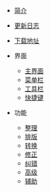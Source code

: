 
* [简介](/)
* [更新日志](logs.md)
* [下载地址](download.md)

* 界面
  * [主界面](interface.md)
  * [菜单栏](menu.md)
  * [工具栏](toolbar.md)
  * [快捷键](shortcut.md)

* 功能
  * [整理](tidy.md)
  * [排版](typo.md)
  * [转换](convert.md)
  * [修正](amend.md)
  * [纠错](debug.md)
  * [高级](advanced.md)
  * [辅助](helper.md)
